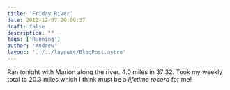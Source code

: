 ```yaml
---
title: 'Friday River'
date: 2012-12-07 20:00:37
draft: false
description: ""
tags: ['Running']
author: 'Andrew'
layout: '../../layouts/BlogPost.astro'
---
```


Ran tonight with Marion along the river. 4.0 miles in 37:32. Took my weekly total to 20.3 miles which I think must be a _lifetime record_ for me!
